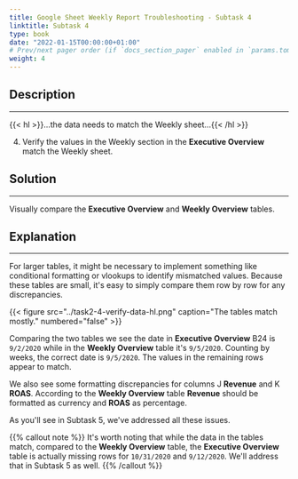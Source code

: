 ```yaml
---
title: Google Sheet Weekly Report Troubleshooting - Subtask 4
linktitle: Subtask 4
type: book
date: "2022-01-15T00:00:00+01:00"
# Prev/next pager order (if `docs_section_pager` enabled in `params.toml`)
weight: 4
---
```


## Description

***

{{< hl >}}...the data needs to match the Weekly sheet...{{< /hl >}}
<br />

4. Verify the values in the Weekly section in the **Executive Overview** match the Weekly sheet. 

## Solution

***

Visually compare the **Executive Overview** and **Weekly Overview** tables.

## Explanation

***

For larger tables, it might be necessary to implement something like conditional formatting or vlookups to identify mismatched values. Because these tables are small, it's easy to simply compare them row by row for any discrepancies. 

{{< figure src="../task2-4-verify-data-hl.png" caption="The tables match mostly." numbered="false" >}}

Comparing the two tables we see the date in **Executive Overview** B24 is `9/2/2020` while in the **Weekly Overview** table it's `9/5/2020`. Counting by weeks, the correct date is `9/5/2020`. The values in the remaining rows appear to match.

We also see some formatting discrepancies for columns J **Revenue** and K **ROAS**. According to the **Weekly Overview** table **Revenue** should be formatted as currency and **ROAS** as percentage.

As you'll see in Subtask 5, we've addressed all these issues.

{{% callout note %}}
It's worth noting that while the data in the tables match, compared to the **Weekly Overview** table, the **Executive Overview** table is actually missing rows for `10/31/2020` and `9/12/2020`. We'll address that in Subtask 5 as well.
{{% /callout %}}